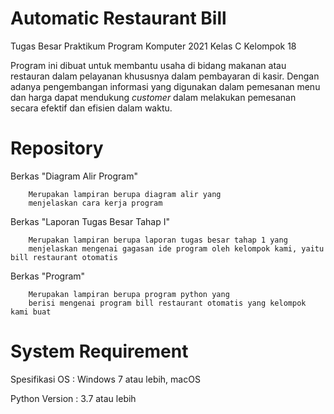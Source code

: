 # Automatic Restaurant Bill
Tugas Besar Praktikum Program Komputer 2021 Kelas C Kelompok  18

Program ini dibuat untuk membantu usaha di bidang makanan atau restauran dalam pelayanan khususnya dalam pembayaran di kasir. Dengan adanya pengembangan informasi yang digunakan dalam pemesanan menu dan harga dapat mendukung _customer_ dalam melakukan pemesanan secara efektif dan efisien dalam waktu.


# Repository

Berkas "Diagram Alir Program"
    
        Merupakan lampiran berupa diagram alir yang 
        menjelaskan cara kerja program

Berkas "Laporan Tugas Besar Tahap I"

        Merupakan lampiran berupa laporan tugas besar tahap 1 yang
        menjelaskan mengenai gagasan ide program oleh kelompok kami, yaitu bill restaurant otomatis 
        
Berkas "Program"
        
        Merupakan lampiran berupa program python yang
        berisi mengenai program bill restaurant otomatis yang kelompok kami buat
        
        
# System Requirement


Spesifikasi OS : Windows 7 atau lebih, macOS


Python Version : 3.7 atau lebih
